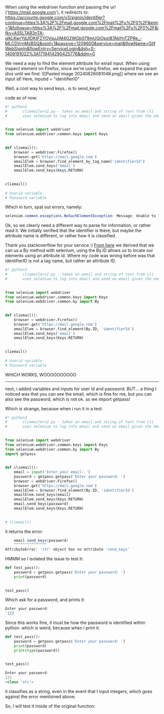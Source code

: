 When using the webdriver function and passing the url ('https://mail.google.com'), it redirects to:
https://accounts.google.com/v3/signin/identifier?continue=https%3A%2F%2Fmail.google.com%2Fmail%2Fu%2F0%2F&emr=1&followup=https%3A%2F%2Fmail.google.com%2Fmail%2Fu%2F0%2F&ifkv=AS5LTAR3nTA-glkLKwrYdJlDKtFZYOVsuJiM4G2WGb079mUGjOpxl87AbYnTZPRe_-MLCDVrnMzBSQ&osid=1&passive=1209600&service=mail&flowName=GlifWebSignIn&flowEntry=ServiceLogin&dsh=S-1409191022%3A1719414290425776&ddm=0

We need a way to find the element attribute for email input. When using inspect element on Firefox, since we're using firefox, we expand the parant divs until we find:
![[Pasted image 20240626081048.png]]
where we see an input id!
Here, inputid = "identifierID"

Well, a cool way to send keys.. is to send_keys!

code as of now:
```python
#! python3  
#       cliemailerv2.py - takes an email and string of text from cli  
#       uses selenium to log into email and send an email given the email and string from cli  
  
  
from selenium import webdriver  
from selenium.webdriver.common.keys import Keys  
  
  
def cliemail():  
    browser = webdriver.Firefox()  
    browser.get('https://mail.google.com')  
    emailElem = browser.find_element_by_tag_name('identifierId')  
    emailElem.send_keys('email')  
    emailElem.send_keys(Keys.RETURN)  
  
  
cliemail()  
  
# Userid variable  
# Password variable
```

Which in turn, spat out errors, namely:
```powershell
selenium.common.exceptions.NoSuchElementException: Message: Unable to locate element: identifierID
```

Ok, so we clearly need a different way to parse for information, or rather read it. We initially verified that the identifier is there, but maybe the attribute name is different, or rather how it is classified.

Thank you stackoverflow for your service :)
[From here](https://stackoverflow.com/questions/27112731/selenium-common-exceptions-nosuchelementexception-message-unable-to-locate-ele) we derived that we can us a By method with selenium, using the By.ID allows us to locate our elements using an attribute id.
Where my code was wrong before was that identifierID is not a tag name, but rather an attribute ID.

```python
#! python3  
#       cliemailerv2.py - takes an email and string of text from cli  
#       uses selenium to log into email and send an email given the email and string from cli  
  
  
from selenium import webdriver  
from selenium.webdriver.common.keys import Keys  
from selenium.webdriver.common.by import By  
  
  
def cliemail():  
    browser = webdriver.Firefox()  
    browser.get('https://mail.google.com')  
    emailElem = browser.find_element(By.ID, 'identifierId')  
    emailElem.send_keys('email')  
    emailElem.send_keys(Keys.RETURN)  
  
  
cliemail()  
  
# Userid variable  
# Password variable
```

WHICH WORKS, WOOOOOOOOOO 

---
next, i added variables and inputs for user id and password.
BUT... a thing I noticed was that you can see the email, which is fine for me, but you can also see the password, which is not ok.
so we import getpass! 

Which is strange, because when i run it in a test:
```python
#! python3  
#       cliemailerv2.py - takes an email and string of text from cli  
#       uses selenium to log into email and send an email given the email and string from cli  
  
  
from selenium import webdriver  
from selenium.webdriver.common.keys import Keys  
from selenium.webdriver.common.by import By  
import getpass  
  
  
def cliemail():  
    email = input('Enter your email: ')  
    password = getpass.getpass('Enter your password: ')  
    browser = webdriver.Firefox()  
    browser.get('https://mail.google.com')  
    emailElem = browser.find_element(By.ID, 'identifierId')  
    emailElem.send_keys(email)  
    emailElem.send_keys(Keys.RETURN)  
    email.send_keys(password)  
    emailElem.send_keys(Keys.RETURN)  
  
  
# cliemail()
```

it returns the error:
```powershell
    email.send_keys(password)
    ^^^^^^^^^^^^^^^
AttributeError: 'str' object has no attribute 'send_keys'

```

HMMM
so I isolated the issue to test it:
```python
def test_pass():  
    password = getpass.getpass('Enter your password: ')  
    print(password)  
  
  
test_pass()
```

Which ask for a password, and prints it:
```powershell
Enter your password: 
'123

```

Since this works fine, it must be how the password is identified within python. 
which is weird, because when i print it:
```python
def test_pass():  
    password = getpass.getpass('Enter your password: ')  
    print(password)  
    print(type(password))  
  
  
test_pass()
```

```powershell
Enter your password: 
123
<class 'str'>

```

it classifies as a string, even in the event that I input integers, which goes against the error mentioned above.

So, I will test it inside of the original function:
